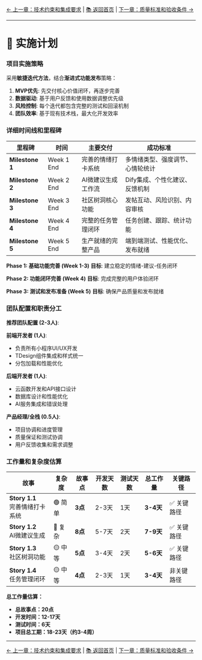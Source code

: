 [← 上一章：技术约束和集成要求](./技术约束和集成要求.md) | [📚 返回首页](./index.md) | [下一章：质量标准和验收条件 →](./质量标准和验收条件.md)

---

# 📅 实施计划

### **项目实施策略**

采用**敏捷迭代方法**，结合**渐进式功能发布**策略：

1. **MVP优先**: 先交付核心价值闭环，再逐步完善
2. **数据驱动**: 基于用户反馈和使用数据调整优先级
3. **风险控制**: 每个迭代都包含完整的测试和回滚机制
4. **团队效率**: 基于现有技术栈，最大化开发效率

### **详细时间线和里程碑**

| 里程碑 | 时间 | 主要交付 | 成功标准 |
|--------|------|----------|----------|
| **Milestone 1** | Week 1 End | 完善的情绪打卡系统 | 多情绪类型、强度调节、心情轮统计 |
| **Milestone 2** | Week 2 End | AI微建议生成工作流 | Dify集成、个性化建议、反馈机制 |
| **Milestone 3** | Week 3 End | 社区树洞核心功能 | 发帖互动、风险识别、内容审核 |
| **Milestone 4** | Week 4 End | 完整的任务管理闭环 | 任务创建、跟踪、统计功能 |
| **Milestone 5** | Week 5 End | 生产就绪的完整产品 | 端到端测试、性能优化、发布就绪 |

**Phase 1: 基础功能完善 (Week 1-3)**
**目标**: 建立稳定的情绪-建议-任务闭环

**Phase 2: 功能闭环完善 (Week 4)**
**目标**: 完成完整的用户体验闭环

**Phase 3: 测试和发布准备 (Week 5)**
**目标**: 确保产品质量和发布就绪

### **团队配置和职责分工**

**推荐团队配置 (2-3人)**:

**前端开发者 (1人)**:
- 负责所有小程序UI/UX开发
- TDesign组件集成和样式统一
- 分包加载和性能优化

**后端开发者 (1人)**:
- 云函数开发和API接口设计
- 数据库设计和性能优化
- AI服务集成和错误处理

**产品经理/全栈 (0.5人)**:
- 项目协调和进度管理
- 质量保证和测试协调
- 用户反馈收集和需求调整

### **工作量和复杂度估算**

| 故事 | 复杂度 | 故事点 | 开发天数 | 测试天数 | 总工作量 | 关键路径 |
|------|----------|----------|------------|------------|-----------|------------|
| **Story 1.1**<br>完善情绪打卡系统 | 🟢 简单 | **3点** | 2-3天 | 1天 | **3-4天** | ✅ 关键路径 |
| **Story 1.2**<br>AI微建议生成 | 🔴 复杂 | **8点** | 5-7天 | 2天 | **7-9天** | ✅ 关键路径 |
| **Story 1.3**<br>社区树洞功能 | 🟡 中等 | **5点** | 3-4天 | 2天 | **5-6天** | ✅ 关键路径 |
| **Story 1.4**<br>任务管理闭环 | 🟡 中等 | **4点** | 2-3天 | 1天 | **3-4天** | 非关键路径 |

**总工作量估算：**
- **总故事点：20点**
- **开发时间：12-17天**
- **测试时间：6天**
- **项目总工期：18-23天（约3-4周）**

---

[← 上一章：技术约束和集成要求](./技术约束和集成要求.md) | [📚 返回首页](./index.md) | [下一章：质量标准和验收条件 →](./质量标准和验收条件.md)
